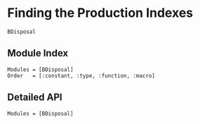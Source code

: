 # Finding the Production Indexes

```@docs
BDisposal
```

## Module Index

```@index
Modules = [BDisposal]
Order   = [:constant, :type, :function, :macro]
```
## Detailed API

```@autodocs
Modules = [BDisposal]
```

